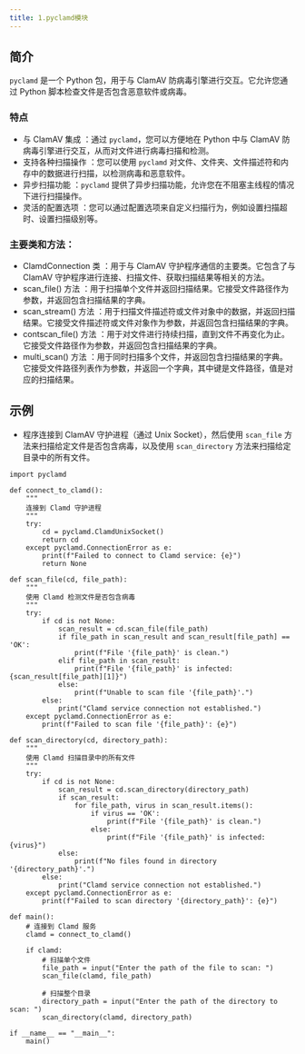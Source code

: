 ```yaml
---
title: 1.pyclamd模块
---
```

## 简介

`pyclamd` 是一个 Python 包，用于与 ClamAV 防病毒引擎进行交互。它允许您通过 Python 脚本检查文件是否包含恶意软件或病毒。

### 特点

* 与 ClamAV 集成 ：通过 `pyclamd`，您可以方便地在 Python 中与 ClamAV 防病毒引擎进行交互，从而对文件进行病毒扫描和检测。
* 支持各种扫描操作 ：您可以使用 `pyclamd` 对文件、文件夹、文件描述符和内存中的数据进行扫描，以检测病毒和恶意软件。
* 异步扫描功能 ：`pyclamd` 提供了异步扫描功能，允许您在不阻塞主线程的情况下进行扫描操作。
* 灵活的配置选项 ：您可以通过配置选项来自定义扫描行为，例如设置扫描超时、设置扫描级别等。

### 主要类和方法：

* ClamdConnection 类 ：用于与 ClamAV 守护程序通信的主要类。它包含了与 ClamAV 守护程序进行连接、扫描文件、获取扫描结果等相关的方法。
* scan_file() 方法 ：用于扫描单个文件并返回扫描结果。它接受文件路径作为参数，并返回包含扫描结果的字典。
* scan_stream() 方法 ：用于扫描文件描述符或文件对象中的数据，并返回扫描结果。它接受文件描述符或文件对象作为参数，并返回包含扫描结果的字典。
* contscan_file() 方法 ：用于对文件进行持续扫描，直到文件不再变化为止。它接受文件路径作为参数，并返回包含扫描结果的字典。
* multi_scan() 方法 ：用于同时扫描多个文件，并返回包含扫描结果的字典。它接受文件路径列表作为参数，并返回一个字典，其中键是文件路径，值是对应的扫描结果。

## 示例

* 程序连接到 ClamAV 守护进程（通过 Unix Socket），然后使用 `scan_file` 方法来扫描给定文件是否包含病毒，以及使用 `scan_directory` 方法来扫描给定目录中的所有文件。

```
import pyclamd

def connect_to_clamd():
    """
    连接到 Clamd 守护进程
    """
    try:
        cd = pyclamd.ClamdUnixSocket()
        return cd
    except pyclamd.ConnectionError as e:
        print(f"Failed to connect to Clamd service: {e}")
        return None

def scan_file(cd, file_path):
    """
    使用 Clamd 检测文件是否包含病毒
    """
    try:
        if cd is not None:
            scan_result = cd.scan_file(file_path)
            if file_path in scan_result and scan_result[file_path] == 'OK':
                print(f"File '{file_path}' is clean.")
            elif file_path in scan_result:
                print(f"File '{file_path}' is infected: {scan_result[file_path][1]}")
            else:
                print(f"Unable to scan file '{file_path}'.")
        else:
            print("Clamd service connection not established.")
    except pyclamd.ConnectionError as e:
        print(f"Failed to scan file '{file_path}': {e}")

def scan_directory(cd, directory_path):
    """
    使用 Clamd 扫描目录中的所有文件
    """
    try:
        if cd is not None:
            scan_result = cd.scan_directory(directory_path)
            if scan_result:
                for file_path, virus in scan_result.items():
                    if virus == 'OK':
                        print(f"File '{file_path}' is clean.")
                    else:
                        print(f"File '{file_path}' is infected: {virus}")
            else:
                print(f"No files found in directory '{directory_path}'.")
        else:
            print("Clamd service connection not established.")
    except pyclamd.ConnectionError as e:
        print(f"Failed to scan directory '{directory_path}': {e}")

def main():
    # 连接到 Clamd 服务
    clamd = connect_to_clamd()

    if clamd:
        # 扫描单个文件
        file_path = input("Enter the path of the file to scan: ")
        scan_file(clamd, file_path)

        # 扫描整个目录
        directory_path = input("Enter the path of the directory to scan: ")
        scan_directory(clamd, directory_path)

if __name__ == "__main__":
    main()
```
